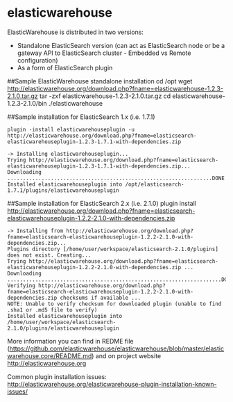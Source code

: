 # elasticwarehouse

ElasticWarehouse is distributed in two versions:
 * Standalone ElasticSearch version (can act as ElasticSearch node or be a gateway API to ElasticSearch cluster - Embedded vs Remote configuration) 
 * As a form of ElasticSearch plugin

##Sample ElasticWarehouse standalone installation
    cd /opt
    wget http://elasticwarehouse.org/download.php?fname=elasticwarehouse-1.2.3-2.1.0.tar.gz
    tar -zxf elasticwarehouse-1.2.3-2.1.0.tar.gz
    cd elasticwarehouse-1.2.3-2.1.0/bin
    ./elasticwarehouse

##Sample installation for ElasticSearch 1.x (i.e. 1.7.1)

    plugin -install elasticwarehouseplugin -u http://elasticwarehouse.org/download.php?fname=elasticsearch-elasticwarehouseplugin-1.2.3-1.7.1-with-dependencies.zip

    -> Installing elasticwarehouseplugin...
    Trying http://elasticwarehouse.org/download.php?fname=elasticsearch-elasticwarehouseplugin-1.2.3-1.7.1-with-dependencies.zip...
    Downloading ..................................................................DONE
    Installed elasticwarehouseplugin into /opt/elasticsearch-1.7.1/plugins/elasticwarehouseplugin

##Sample installation for ElasticSearch 2.x (i.e. 2.1.0)
    plugin install http://elasticwarehouse.org/download.php?fname=elasticsearch-elasticwarehouseplugin-1.2.2-2.1.0-with-dependencies.zip

    -> Installing from http://elasticwarehouse.org/download.php?fname=elasticsearch-elasticwarehouseplugin-1.2.2-2.1.0-with-dependencies.zip...
    Plugins directory [/home/user/workspace/elasticsearch-2.1.0/plugins] does not exist. Creating...
    Trying http://elasticwarehouse.org/download.php?fname=elasticsearch-elasticwarehouseplugin-1.2.2-2.1.0-with-dependencies.zip ...
    Downloading .....................................................................DONE
    Verifying http://elasticwarehouse.org/download.php?fname=elasticsearch-elasticwarehouseplugin-1.2.2-2.1.0-with-dependencies.zip checksums if available ...
    NOTE: Unable to verify checksum for downloaded plugin (unable to find .sha1 or .md5 file to verify)
    Installed elasticwarehouseplugin into /home/user/workspace/elasticsearch-2.1.0/plugins/elasticwarehouseplugin

More information you can find in REDME file (https://github.com/elasticwarehouse/elasticwarehouse/blob/master/elasticwarehouse.core/README.md) and on project website http://elasticwarehouse.org

Common plugin installation issues: http://elasticwarehouse.org/elasticwarehouse-plugin-installation-known-issues/
